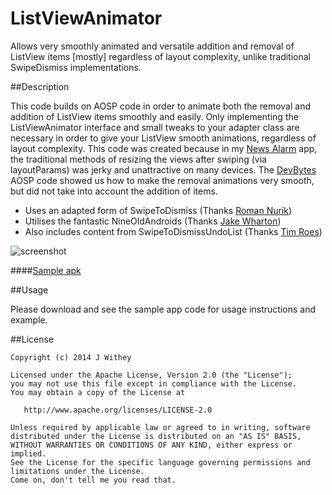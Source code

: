 ListViewAnimator
================

Allows very smoothly animated and versatile addition and removal of ListView items [mostly] regardless of layout complexity, unlike traditional SwipeDismiss implementations.

##Description

This code builds on AOSP code in order to animate both the removal and addition of ListView items smoothly and easily. Only implementing the ListViewAnimator interface and small tweaks to your adapter class are necessary in order to give your ListView smooth animations, regardless of layout complexity. This code was created because in my [News Alarm][news alarm] app, the traditional methods of resizing the views after swiping (via layoutParams) was jerky and unattractive on many devices. The [DevBytes][devbytes] AOSP code showed us how to make the removal animations very smooth, but did not take into account the addition of items.

- Uses an adapted form of SwipeToDismiss (Thanks [Roman Nurik][roman-swipe-to-dismiss])
- Utilises the fantastic NineOldAndroids (Thanks [Jake Wharton][nineoldandroids])
- Also includes content from SwipeToDismissUndoList (Thanks [Tim Roes][timroes])

![screenshot][screenshot]

####[Sample apk][apk]



##Usage

Please download and see the sample app code for usage instructions and example.

##License

    Copyright (c) 2014 J Withey

    Licensed under the Apache License, Version 2.0 (the "License");
    you may not use this file except in compliance with the License.
    You may obtain a copy of the License at

       http://www.apache.org/licenses/LICENSE-2.0

    Unless required by applicable law or agreed to in writing, software
    distributed under the License is distributed on an "AS IS" BASIS,
    WITHOUT WARRANTIES OR CONDITIONS OF ANY KIND, either express or implied.
    See the License for the specific language governing permissions and
    limitations under the License.
    Come on, don't tell me you read that.
 
[screenshot]:https://raw.githubusercontent.com/chief-worminger/ListViewAnimator/master/screenshot.png
[apk]:https://github.com/chief-worminger/ListViewAnimator/blob/master/ListViewAnimator.apk
[roman-swipe-to-dismiss]:https://github.com/romannurik/Android-SwipeToDismiss
[news alarm]:https://play.google.com/store/apps/details?id=com.witheyjr.newsAlarm
[devbytes]:http://graphics-geek.blogspot.co.uk/2013/06/devbytes-animating-listview-deletion.html
[nineoldandroids]:http://nineoldandroids.com/
[timroes]:https://github.com/timroes/SwipeToDismissUndoList
